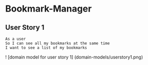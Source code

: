 # Bookmark-Manager

## User Story 1
````
As a user
So I can see all my bookmarks at the same time
I want to see a list of my bookmarks
````
! [domain model for user story 1] (domain-models/userstory1.png)

